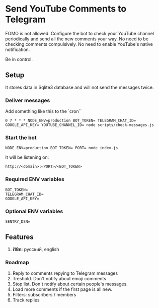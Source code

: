 # Send YouTube Comments to Telegram

FOMO is not allowed. Configure the bot to check your YouTube channel periodically and send all the new comments your way. No need to be checking comments compulsively. No need to enable YouTube's native notification.

Be in control.

## Setup

It stores data in Sqlite3 database and will not send the messages twice.

### Deliver messages

Add something like this to the `cron``

```
0 7 * * * NODE_ENV=production BOT_TOKEN= TELEGRAM_CHAT_ID= GOOGLE_API_KEY= YOUTUBE_CHANNEL_ID= node scripts/check-messages.js
```

### Start the bot

```
NODE_ENV=production BOT_TOKEN= PORT= node index.js
```

It will be listening on:

```
http://<domain>:<PORT>/<BOT_TOKEN>
```

### Required ENV variables

```
BOT_TOKEN=
TELEGRAM_CHAT_ID=
GOOGLE_API_KEY=
```

### Optional ENV variables

```
SENTRY_DSN=
```

## Features

1. **i18n**: русский, english

### Roadmap

1. Reply to comments repying to Telegram messages
2. Treshold. Don't notify about emoji comments
3. Stop list. Don't notify about certain people's messages.
4. Load more comments if the first page is all new.
5. Filters: subscribers / members
6. Track replies
